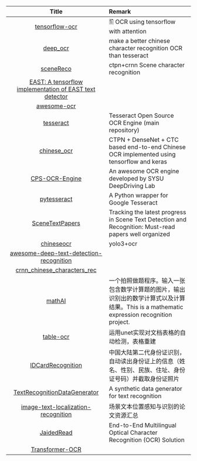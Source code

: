 | Title | Remark |
| :----: | :---- |
|[tensorflow-ocr](https://github.com/pannous/tensorflow-ocr)|🖺 OCR using tensorflow with attention|
|[deep_ocr](https://github.com/JinpengLI/deep_ocr)|make a better chinese character recognition OCR than tesseract|
|[sceneReco](https://github.com/bear63/sceneReco)|ctpn+crnn Scene character recognition|
|[EAST: A tensorflow implementation of EAST text detector](https://github.com/argman/EAST)|
|[awesome-ocr](https://github.com/kba/awesome-ocr)|
|[tesseract](https://github.com/tesseract-ocr/tesseract)|Tesseract Open Source OCR Engine (main repository) |
|[chinese_ocr](https://github.com/YCG09/chinese_ocr)|CTPN + DenseNet + CTC based end-to-end Chinese OCR implemented using tensorflow and keras|
|[CPS-OCR-Engine](https://github.com/AstarLight/CPS-OCR-Engine)|An awesome OCR engine developed by SYSU DeepDriving Lab|
|[pytesseract](https://github.com/madmaze/pytesseract)|A Python wrapper for Google Tesseract|
|[SceneTextPapers](https://github.com/Jyouhou/SceneTextPapers)|Tracking the latest progress in Scene Text Detection and Recognition: Must-read papers well organized|
|[chineseocr](https://github.com/chineseocr/chineseocr)|yolo3+ocr|
|[awesome-deep-text-detection-recognition](https://github.com/hwalsuklee/awesome-deep-text-detection-recognition)|
|[crnn_chinese_characters_rec](https://github.com/Sierkinhane/crnn_chinese_characters_rec)|
|[mathAI](https://github.com/Roujack/mathAI)|一个拍照做题程序。输入一张包含数学计算题的图片，输出识别出的数学计算式以及计算结果。This is a mathematic expression recognition project.|
|[table-ocr](https://github.com/chineseocr/table-ocr)|运用unet实现对文档表格的自动检测，表格重建|
|[IDCardRecognition](https://github.com/zhongfenglee/IDCardRecognition)|中国大陆第二代身份证识别，自动读出身份证上的信息（姓名、性别、民族、住址、身份证号码）并截取身份证照片|
|[TextRecognitionDataGenerator](https://github.com/Belval/TextRecognitionDataGenerator)|A synthetic data generator for text recognition|
|[image-text-localization-recognition](https://github.com/whitelok/image-text-localization-recognition/blob/master/README.zh-cn.md)|场景文本位置感知与识别的论文资源汇总|
|[JaidedRead](https://github.com/JaidedAI/JaidedRead)|End-to-End Multilingual Optical Character Recognition (OCR) Solution|
|[Transformer-OCR](https://github.com/fengxinjie/Transformer-OCR)|
